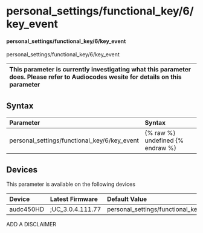 ﻿---
description: personal_settings/functional_key/6/key_event
search: false
---

# personal_settings/functional_key/6/key_event

#### personal_settings/functional_key/6/key_event

personal_settings/functional_key/6/key_event


| This parameter is currently investigating what this parameter does. Please refer to Audiocodes wesite for details on this parameter | 
| :--- |

## Syntax
| Parameter | Syntax |
| :--- | :--- |
|personal_settings/functional_key/6/key_event | {% raw %} undefined {% endraw %}|

## Devices
This parameter is available on the following devices

| Device | Latest Firmware | Default Value |
|:---|:---|:---|
| audc450HD | ;UC_3.0.4.111.77 | personal_settings/functional_key/6/key_event=CALENDAR 

ADD A DISCLAIMER

